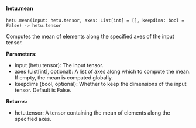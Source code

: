 #### hetu.mean

```
hetu.mean(input: hetu.tensor, axes: List[int] = [], keepdims: bool = False) -> hetu.tensor
```

Computes the mean of elements along the specified axes of the input tensor.

**Parameters:**

* input (hetu.tensor): The input tensor.
* axes (List[int], optional): A list of axes along which to compute the mean. If empty, the mean is computed globally.
* keepdims (bool, optional): Whether to keep the dimensions of the input tensor. Default is False.

**Returns:**

* hetu.tensor: A tensor containing the mean of elements along the specified axes.


